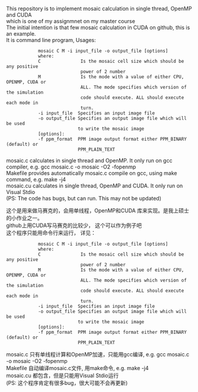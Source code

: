 This repository is to implement mosaic calculation in single thread, OpenMP and CUDA  
which is one of my assignmnet on my master course  
The initial intention is that few mosaic calculation in CUDA on github, this is an example.  
It is command line program, Usages:   

                mosaic C M -i input_file -o output_file [options]  
                where:  
                C               Is the mosaic cell size which should be any positive  
                                power of 2 number  
                M               Is the mode with a value of either CPU, OPENMP, CUDA or  
                                ALL. The mode specifies which version of the simulation  
                                code should execute. ALL should execute each mode in  
                                turn.  
                -i input_file  Specifies an input image file  
                -o output_file Specifies an output image file which will be used  
                               to write the mosaic image  
                [options]:  
                -f ppm_format  PPM image output format either PPM_BINARY (default) or  
                               PPM_PLAIN_TEXT  

mosaic.c calculates in single thread and OpenMP. It only run on gcc compiler, e.g. gcc mosaic.c -o mosaic -O2 -fopenmp  
Makefile provides automatically mosaic.c compile on gcc, using make command, e.g. make -j4  
mosaic.cu calculates in single thread, OpenMP and CUDA. It only run on Visual Stdio  
(PS: The code has bugs, but can run. This may not be updated)  


这个是用来做马赛克的，会用单线程，OpenMP和CUDA 库来实现。是我上硕士的小作业之一。  
github上用CUDA写马赛克的比较少， 这个可以作为例子吧  
这个程序只能用命令行来运行， 详见：  

                mosaic C M -i input_file -o output_file [options]  
                where:  
                C               Is the mosaic cell size which should be any positive  
                                power of 2 number  
                M               Is the mode with a value of either CPU, OPENMP, CUDA or  
                                ALL. The mode specifies which version of the simulation  
                                code should execute. ALL should execute each mode in  
                                turn.  
                -i input_file  Specifies an input image file  
                -o output_file Specifies an output image file which will be used  
                               to write the mosaic image  
                [options]:  
                -f ppm_format  PPM image output format either PPM_BINARY (default) or  
                               PPM_PLAIN_TEXT  

mosaic.c 只有单线程计算和OpenMP加速，只能用gcc编译, e.g. gcc mosaic.c -o mosaic -O2 -fopenmp  
Makefile 自动编译mosaic.c文件, 用make命令, e.g. make -j4  
mosaic.cu 都包含，但是只能用Visual Stdio运行  
(PS: 这个程序肯定有很多bug，很大可能不会再更新)  